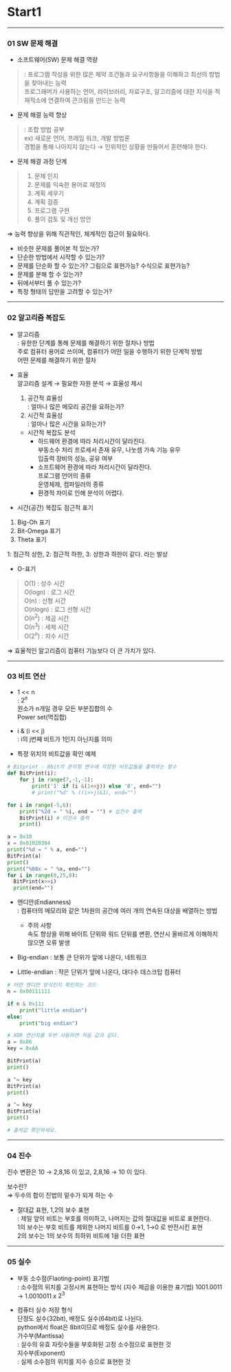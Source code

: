 # Start1   

---
### 01 SW 문제 해결  

- 소프트웨어(SW) 문제 해결 역량  
>: 프로그램 작성을 위한 많은 제약 조건들과 요구사항들을 이해하고 최선의 방법을 찾아내는 능력  
>  프로그래머가 사용하는 언어, 라이브러리, 자료구조, 알고리즘에 대한 지식을 적재적소에 연결하여 큰크림을 만드는 능력  

  
- 문제 해결 능력 향상  
>: 조합 방법 공부  
  ex) 새로운 언어, 프레임 워크, 개발 방법론  
> 경험을 통해 나아지지 않는다 &rightarrow; 인위적인 상황을 만들어서 훈련해야 한다.  

- 문제 해결 과정 단계  
> 1. 문제 인지  
> 2. 문제를 익숙한 용어로 재정의  
> 3. 계획 세우기  
> 4. 계획 검증  
> 5. 프로그램 구현  
> 6. 풀이 검토 및 개선 방안   
 
&Rightarrow; 능력 향상을 위해 직관적인, 체계적인 접근이 필요하다.  
- 비슷한 문제를 풀어본 적 있는가?  
- 단순한 방법에서 시작할 수 있는가?  
- 문제를 단순화 할 수 있는가? 그림으로 표현가능? 수식으로 표현가능?  
- 문제를 분해 할 수 있는가?  
- 뒤에서부터 풀 수 있는가?  
- 특정 형태의 답만을 고려할 수 있는가?  

---  
### 02 알고리즘 복잡도

- 알고리즘  
: 유한한 단계를 통해 문제를 해결하기 위한 절차나 방법  
  주로 컴퓨터 용어로 쓰이며, 컴퓨터가 어떤 일을 수행하기 위한 단계적 방법  
  어떤 문제를 해결하기 위한 절차  
  

- 효율  
  알고리즘 설계 &rightarrow; 필요한 자원 분석 &rightarrow; 효율성 제시  
  1. 공간적 효율성   
    : 얼마나 많은 메모리 공간을 요하는가?
  2. 시간적 효율성  
    : 얼마나 많은 시간을 요하는가?  
    
  - 시간적 복잡도 분석  
    - 하드웨어 환경에 따라 처리시간이 달라진다.  
      부동소수 처리 프로세서 존재 유무, 나눗셈 가속 기능 유무  
      입출력 장비의 성능, 공유 여부  
    - 소프트웨어 환경에 따라 처리시간이 달라진다.  
      프로그램 언어의 종류  
      운영체제, 컴파일러의 종류  
    - 환경적 차이로 인해 분석이 어렵다.
    
- 시간(공간) 복잡도 점근적 표기  
1. Big-Oh 표기
2. Bit-Omega 표기  
3. Theta 표기  

1: 점근적 상한, 2: 점근적 하한, 3: 상한과 하한이 같다. 라는 발상  

- O-표기  
> O(1) : 상수 시간  
> O(logn) : 로그 시간  
> O(n) : 선형 시간  
> O(nlogn) : 로그 선형 시간  
> O($n^2$) : 제곱 시간  
> O($n^3$) : 세제 시간  
> O($2^n$) : 지수 시간  

&Rightarrow; 효율적인 알고리즘이 컴퓨터 기능보다 더 큰 가치가 있다.  

--- 
### 03 비트 연산  

- 1 << n  
: $2^n$  
  원소가 n개일 경우 모든 부분집합의 수  
  Power set(멱집합)  
  
- i & (i << j)  
: i의 j번째 비트가 1인지 아닌지를 의미  
  

- 특정 위치의 비트값을 확인 예제  
```python
# Bitprint - 8bit의 문자형 변수에 저장된 비트값들을 출력하는 함수
def BitPrint(i):
    for j in range(7,-1,-1):
        print('1' if (i &(1<<j)) else '0', end="")
        # print("%d" % ((i>>j)&1), end="")

for i in range(-5,6):
    print("%2d = " %i, end = "") # 십진수 출력
    BitPrint(i) # 이진수 출력
    print()
```  
```python
a = 0x10
x = 0x01020304
print("%d = " % a, end="")
BitPrint(a)
print()
print("%08x = " %x, end="")
for i in range(0,25,8):
  BitPrint(x>>i)
  print(end="")
```

- 엔디안(Endianness)  
: 컴퓨터의 메모리와 같은 1차원의 공간에 여러 개의 연속된 대상을 배열하는 방법  
  - 주의 사항  
  속도 향상을 위해 바이트 단위와 워드 단위를 변환, 연산시 올바르게 이해하지 않으면 오류 발생  
    
- Big-endian : 보통 큰 단위가 앞에 나온다, 네트워크  
- Little-endian : 작은 단위가 앞에 나온다, 대다수 데스크탑 컴퓨터  

```python
# 어떤 엔디안 방식인지 확인하는 코드  
n = 0x00111111

if n & 0x11:
    print("little endian")
else:
    print("big endian")
```
```python
# XOR 연산자를 두번 사용하면 처음 값과 같다.  
a = 0x86
key = 0xAA

BitPrint(a)
print()

a ^= key
BitPrint(a)
print()

a ^= key
BitPrint(a)
print()

# 출력값 확인하세요.
```
---
### 04 진수  

진수 변환은 10 &rightarrow; 2,8,16 이 있고, 2,8,16 &rightarrow; 10 이 있다.  

보수란?  
&Rightarrow; 두수의 합이 진법의 밑수가 되게 하는 
수
- 절대값 표현, 1,2의 보수 표현  
: 제일 앞의 비트는 부호를 의미하고, 나머지는 값의 절대값을 비트로 표현한다.  
1의 보수는 부호 비트를 제외한 나머지 비트를 0&rightarrow;1, 1&rightarrow;0 로 반전시킨 표현  
  2의 보수는 1의 보수의 최하위 비트에 1을 더한 표현

---
### 05 실수  

- 부동 소수점(Flaoting-point) 표기법  
: 소수점의 위치를 고정시켜 표현하는 방식 (지수 제곱을 이용한 표기법)
  1001.0011 &rightarrow; 1.0010011 x $2^3$
  
- 컴퓨터 실수 저장 형식  
단정도 실수(32bit), 배정도 실수(64bit)로 나뉜다.  
  python에서 float은 8bit이므로 배정도 실수를 사용한다.  
  가수부(Mantissa)  
  : 실수의 유효 자릿수들을 부호화된 고정 소수점으로 표현한 것  
  지수부(Exponent)  
  : 실제 소수점의 위치를 지수 승으로 표현한 것  
  
